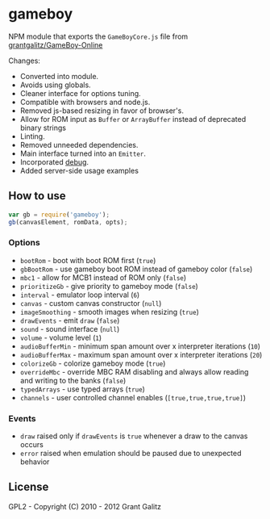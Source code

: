 
# gameboy

NPM module that exports the `GameBoyCore.js` file from
[grantgalitz/GameBoy-Online](https://github.com/grantgalitz/GameBoy-Online)

Changes:
- Converted into module.
- Avoids using globals.
- Cleaner interface for options tuning.
- Compatible with browsers and node.js.
- Removed js-based resizing in favor of browser's.
- Allow for ROM input as `Buffer` or `ArrayBuffer` instead of
  deprecated binary strings
- Linting.
- Removed unneeded dependencies.
- Main interface turned into an `Emitter`.
- Incorporated [debug](https://github.com/visionmedia/debug).
- Added server-side usage examples

## How to use

```js
var gb = require('gameboy');
gb(canvasElement, romData, opts);
```

### Options

- `bootRom` - boot with boot ROM first (`true`)
- `gbBootRom` - use gameboy boot ROM instead of gameboy color (`false`)
- `mbc1` - allow for MCB1 instead of ROM only (`false`)
- `prioritizeGb` - give priority to gameboy mode (`false`)
- `interval` - emulator loop interval (`6`)
- `canvas` - custom canvas constructor (`null`)
- `imageSmoothing` - smooth images when resizing (`true`)
- `drawEvents` - emit `draw` (`false`)
- `sound` - sound interface (`null`)
- `volume` - volume level (`1`)
- `audioBufferMin` - minimum span amount over x interpreter iterations (`10`)
- `audioBufferMax` - maximum span amount over x interpreter iterations (`20`)
- `colorizeGb` - colorize gameboy mode (`true`)
- `overrideMbc` - override MBC RAM disabling and always allow reading and
writing to the banks (`false`)
- `typedArrays` - use typed arrays (`true`)
- `channels` - user controlled channel enables (`[true,true,true,true]`)

### Events

- `draw` raised only if `drawEvents` is `true` whenever a draw to the
  canvas occurs
- `error` raised when emulation should be paused due to
  unexpected behavior

## License

GPL2 - Copyright (C) 2010 - 2012 Grant Galitz
